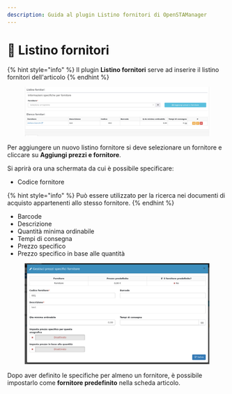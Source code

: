 ```yaml
---
description: Guida al plugin Listino fornitori di OpenSTAManager
---
```


# 🧾 Listino fornitori

{% hint style="info" %}
Il plugin **Listino fornitori** serve ad inserire il listino fornitori dell'articolo
{% endhint %}

<figure><img src="../../../../../.gitbook/assets/immagine (524).png" alt=""><figcaption></figcaption></figure>

Per aggiungere un nuovo listino fornitore si deve selezionare un fornitore e cliccare su **Aggiungi prezzi e fornitore**.

Si aprirà ora una schermata da cui è possibile specificare:

* Codice fornitore

{% hint style="info" %}
Può essere utilizzato per la ricerca nei documenti di acquisto appartenenti allo stesso fornitore.
{% endhint %}

* Barcode
* Descrizione
* Quantità minima ordinabile
* Tempi di consegna
* Prezzo specifico
* Prezzo specifico in base alle quantità



<figure><img src="../../../../../.gitbook/assets/immagine (99).png" alt=""><figcaption></figcaption></figure>

Dopo aver definito le specifiche per almeno un fornitore, è possibile impostarlo come **fornitore predefinito** nella scheda articolo.
